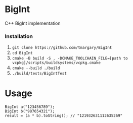 # BigInt
 C++ BigInt implementation 

### Installation
1. `git clone https://github.com/tmargary/BigInt`
2. `cd BigInt`
3. `cmake -B build -S . -DCMAKE_TOOLCHAIN_FILE=[path to vcpkg]/scripts/buildsystems/vcpkg.cmake`
4. `cmake --build ./build`
4. `./build/tests/BigIntTest`

# Usage
```
BigInt a("123456789");
BigInt b("987654321");
result = (a * b).toString(); // "121932631112635269"
```
